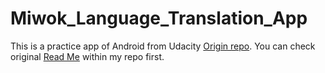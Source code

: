 # Miwok_Language_Translation_App
This is a practice app of Android from Udacity [Origin repo](https://github.com/udacity/ud839_Miwok).
You can check original [Read Me](https://github.com/PeterCai7/Miwok_Language_Translation_App/blob/main/README_original.md) within my repo first.
